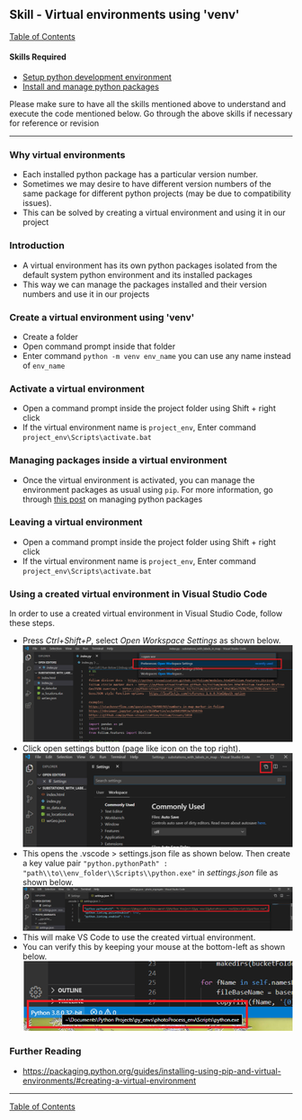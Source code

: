 ## Skill - Virtual environments using 'venv'

[Table of Contents](https://nagasudhir.blogspot.com/2020/04/taming-python-table-of-contents.html)

#### Skills Required
* [Setup python development environment](https://nagasudhir.blogspot.com/2020/04/setup-python-development-environment_14.html)
* [Install and manage python packages](https://nagasudhir.blogspot.com/2020/05/install-and-manage-packages-in-python.html)

Please make sure to have all the skills mentioned above to understand and execute the code mentioned below. Go through the above skills if necessary for reference or revision
<hr/>

### Why virtual environments
* Each installed python package has a particular version number.
* Sometimes we may desire to have different version numbers of the same package for different python projects (may be due to compatibility issues).
* This can be solved by creating a virtual environment and using it in our project

### Introduction
* A virtual environment has its own python packages isolated from the default system python environment and its installed packages
* This way we can manage the packages installed and their version numbers and use it in our projects

### Create a virtual environment using 'venv'
* Create a folder
* Open command prompt inside that folder
* Enter command `python -m venv env_name` 
you can use any name instead of `env_name` 

### Activate a virtual environment
* Open a command prompt inside the project folder using Shift + right click
* If the virtual environment name is ```project_env```, Enter command `project_env\Scripts\activate.bat`

### Managing packages inside a virtual environment
* Once the virtual environment is activated, you can manage the environment packages as usual using `pip`. For more information, go through [this post](https://nagasudhir.blogspot.com/2020/05/install-and-manage-packages-in-python.html) on managing python packages

### Leaving a virtual environment
* Open a command prompt inside the project folder using Shift + right click
* If the virtual environment name is ```project_env```, Enter command `project_env\Scripts\activate.bat`

### Using a created virtual environment in Visual Studio Code
In order to use a created virtual environment in Visual Studio Code, follow these steps.
* Press *Ctrl+Shift+P*, select *Open Workspace Settings* as shown below.
![vs_code_open_workspace_settings](https://github.com/nagasudhirpulla/taming_python/raw/master/blog/skills/assets/img/vs_code_open_workspace_settings.png)
* Click open settings button (page like icon on the top right). 
![vs_code_open_settings_json](https://github.com/nagasudhirpulla/taming_python/raw/master/blog/skills/assets/img/vs_code_open_settings_json.png)
* This opens the .vscode > settings.json file as shown below. Then create a key value pair `"python.pythonPath" : "path\\to\\env_folder\\Scripts\\python.exe"` in *settings.json* file as shown below.
![vs_code_python_path_in_settings_json](https://github.com/nagasudhirpulla/taming_python/raw/master/blog/skills/assets/img/vs_code_python_path_in_settings_json.png)
* This will make VS Code to use the created virtual environment.
* You can verify this by keeping your mouse at the bottom-left as shown below.
![vs_code_active_python_env_check](https://github.com/nagasudhirpulla/taming_python/raw/master/blog/skills/assets/img/vs_code_active_python_env_check.png)
### Further Reading
* https://packaging.python.org/guides/installing-using-pip-and-virtual-environments/#creating-a-virtual-environment

<hr/>

[Table of Contents](https://nagasudhir.blogspot.com/2020/04/taming-python-table-of-contents.html)
<!--stackedit_data:
eyJwcm9wZXJ0aWVzIjoidGl0bGU6IFZpcnR1YWwgRW52aXJvbm
1lbnRzIHVzaW5nIHZlbnZcbmF1dGhvcjogTmFnYXN1ZGhpciBQ
dWxsYVxuZGF0ZTogJzIwMjAtMDUtMjcnXG50YWdzOiAncHl0aG
9uLCBsZWFybmluZywgdHV0b3JpYWwsIHRhbWluZ19weXRob25f
c2tpbGwnXG5jYXRlZ29yaWVzOiB0YW1pbmdfcHl0aG9uX3NraW
xsXG4iLCJoaXN0b3J5IjpbLTE2MDgxMzY2NTUsNzc2MDA5NDg4
LC02ODEzMDk5NTAsLTE0MTQwODMzOTddfQ==
-->